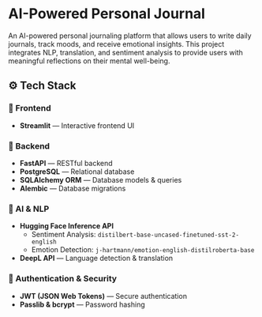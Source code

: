 # AI-Powered Personal Journal

An AI-powered personal journaling platform that allows users to write daily journals, track moods, and receive emotional insights.
This project integrates NLP, translation, and sentiment analysis to provide users with meaningful reflections on their mental well-being.

## ⚙️ Tech Stack

### 🎨 Frontend
- **Streamlit** — Interactive frontend UI

### 🔧 Backend
- **FastAPI** — RESTful backend
- **PostgreSQL** — Relational database
- **SQLAlchemy ORM** — Database models & queries
- **Alembic** — Database migrations

### 🤖 AI & NLP
- **Hugging Face Inference API**
  - Sentiment Analysis: `distilbert-base-uncased-finetuned-sst-2-english`
  - Emotion Detection: `j-hartmann/emotion-english-distilroberta-base`
- **DeepL API** — Language detection & translation

### 🔐 Authentication & Security
- **JWT (JSON Web Tokens)** — Secure authentication
- **Passlib & bcrypt** — Password hashing
